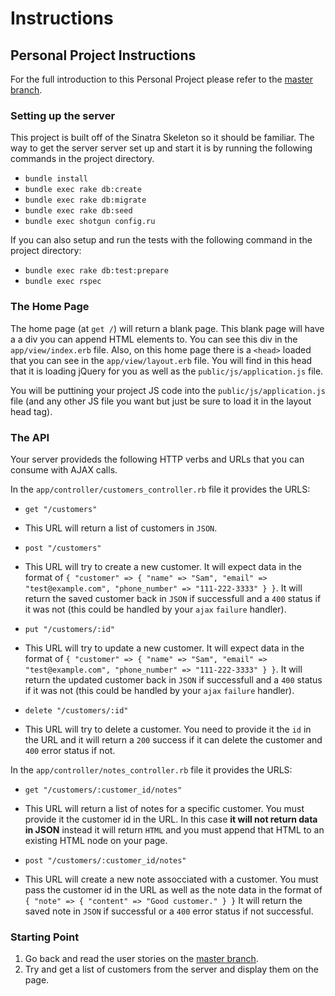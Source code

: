 # Instructions

## Personal Project Instructions

For the full introduction to this Personal Project please refer to the [master branch](../../tree/master).

### Setting up the server

This project is built off of the Sinatra Skeleton so it should be familiar. The way to get the server server set up and start it is by running the following commands in the project directory.

* `bundle install`
* `bundle exec rake db:create`
* `bundle exec rake db:migrate`
* `bundle exec rake db:seed`
* `bundle exec shotgun config.ru`

If you can also setup and run the tests with the following command in the project directory:

* `bundle exec rake db:test:prepare`
* `bundle exec rspec`

### The Home Page

The home page (at `get /`) will return a blank page. This blank page will have a a div you can append HTML elements to. You can see this div in the `app/view/index.erb` file. Also, on this home page there is a `<head>` loaded that you can see in the `app/view/layout.erb` file. You will find in this head that it is loading jQuery for you as well as the `public/js/application.js` file.

You will be puttining your project JS code into the `public/js/application.js` file (and any other JS file you want but just be sure to load it in the layout head tag).

### The API

Your server provideds the following HTTP verbs and URLs that you can consume with AJAX calls.


In the `app/controller/customers_controller.rb` file it provides the URLS:

* `get "/customers"`
* This URL will return a list of customers in `JSON`.

* `post "/customers"`
* This URL will try to create a new customer. It will expect data in the format of `{ "customer" => { "name" => "Sam", "email" => "test@example.com", "phone_number" => "111-222-3333" } }`. It will return the saved customer back in `JSON` if successfull and a `400` status if it was not (this could be handled by your `ajax` `failure` handler).

* `put "/customers/:id"`
* This URL will try to update a new customer. It will expect data in the format of `{ "customer" => { "name" => "Sam", "email" => "test@example.com", "phone_number" => "111-222-3333" } }`. It will return the updated customer back in `JSON` if successfull and a `400` status if it was not (this could be handled by your `ajax` `failure` handler).

* `delete "/customers/:id"`
* This URL will try to delete a customer. You need to provide it the `id` in the URL and it will return a `200` success if it can delete the customer and `400` error status if not.


In the `app/controller/notes_controller.rb` file it provides the URLS:

* `get "/customers/:customer_id/notes"`
* This URL will return a list of notes for a specific customer. You must provide it the customer id in the URL. In this case **it will not return data in JSON** instead it will return `HTML` and you must append that HTML to an existing HTML node on your page.

* `post "/customers/:customer_id/notes"`
* This URL will create a new note assocciated with a customer. You must pass the customer id in the URL as well as the note data in the format of `{ "note" => { "content" => "Good customer." } }` It will return the saved note in `JSON` if successful or a `400` error status if not successful.

### Starting Point

1. Go back and read the user stories on the [master branch](../../tree/master).
1. Try and get a list of customers from the server and display them on the page.
